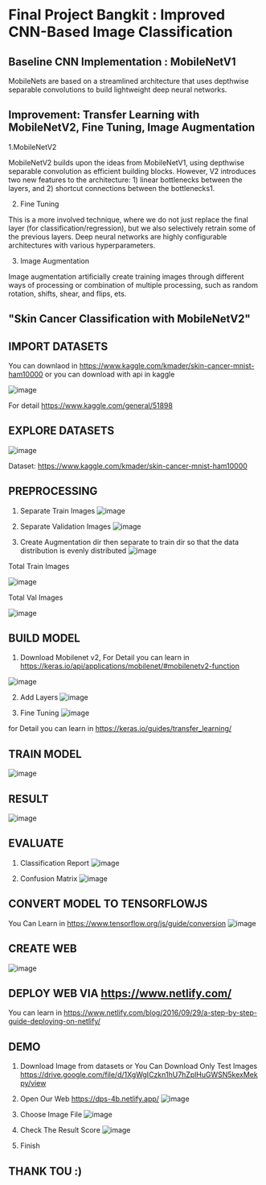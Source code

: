 # Final Project Bangkit : Improved CNN-Based Image Classification
## Baseline CNN Implementation : MobileNetV1

MobileNets are based on a streamlined architecture that uses depthwise separable convolutions to build lightweight deep neural networks.


## Improvement: Transfer Learning with MobileNetV2, Fine Tuning, Image Augmentation

1.MobileNetV2 

MobileNetV2 builds upon the ideas from MobileNetV1, using depthwise separable convolution as efficient building blocks. However, V2 introduces two new features to the architecture: 1) linear bottlenecks between the layers, and 2) shortcut connections between the bottlenecks1.

2. Fine Tuning

This is a more involved technique, where we do not just replace the final layer (for classification/regression), but we also selectively retrain some of the previous layers. Deep neural networks are highly configurable architectures with various hyperparameters. 

3. Image Augmentation

Image augmentation artificially create training images through different ways of processing or combination of multiple processing, such as random rotation, shifts, shear, and flips, ets.



## "Skin Cancer Classification with MobileNetV2"

## IMPORT DATASETS
You can downlaod in https://www.kaggle.com/kmader/skin-cancer-mnist-ham10000 or you can download with api in kaggle

![image](https://user-images.githubusercontent.com/54672242/85274467-2d421680-b4a9-11ea-9e3a-05a340b62854.png)

For detail https://www.kaggle.com/general/51898

## EXPLORE DATASETS
![image](https://user-images.githubusercontent.com/54672242/85273093-56fa3e00-b4a7-11ea-92b3-1544beeec648.png)

Dataset: https://www.kaggle.com/kmader/skin-cancer-mnist-ham10000


## PREPROCESSING

1. Separate Train Images
![image](https://user-images.githubusercontent.com/54672242/85274751-91fd7100-b4a9-11ea-8f1d-a3a1c8d0868d.png)

2. Separate Validation Images
![image](https://user-images.githubusercontent.com/54672242/85275801-1270a180-b4ab-11ea-8877-be2822ecb12f.png)

3. Create Augmentation dir then separate to train dir so that the data distribution is evenly distributed
![image](https://user-images.githubusercontent.com/54672242/85276115-81e69100-b4ab-11ea-9490-c65f74ba3dc6.png)

Total Train Images 

![image](https://user-images.githubusercontent.com/54672242/85276576-3e405700-b4ac-11ea-80b6-0e8f7add3d47.png)

Total Val Images

![image](https://user-images.githubusercontent.com/54672242/85276848-a1ca8480-b4ac-11ea-8d8b-c5bb52a7ef51.png)


## BUILD MODEL 

1. Download Mobilenet v2, For Detail you can learn in https://keras.io/api/applications/mobilenet/#mobilenetv2-function

![image](https://user-images.githubusercontent.com/54672242/85277245-46e55d00-b4ad-11ea-8ec3-66b1b3e5af64.png)

2. Add Layers
![image](https://user-images.githubusercontent.com/54672242/85277718-0cc88b00-b4ae-11ea-8708-9f8676040b21.png)

3. Fine Tuning
![image](https://user-images.githubusercontent.com/54672242/85278136-b871db00-b4ae-11ea-9e48-0c0168a85374.png)

for Detail you can learn in https://keras.io/guides/transfer_learning/

## TRAIN MODEL 
![image](https://user-images.githubusercontent.com/54672242/85281306-f45b6f00-b4b3-11ea-88ce-d8fbde4c2de1.png)

## RESULT
![image](https://user-images.githubusercontent.com/54672242/85282103-59639480-b4b5-11ea-87ba-dfe6030a6084.png)

## EVALUATE
1. Classification Report 
![image](https://user-images.githubusercontent.com/54672242/85282302-b8c1a480-b4b5-11ea-9b10-27e815a3d81e.png)

2. Confusion Matrix
![image](https://user-images.githubusercontent.com/54672242/85282362-d0009200-b4b5-11ea-9106-8d640692d623.png)

## CONVERT MODEL TO TENSORFLOWJS
You Can Learn in https://www.tensorflow.org/js/guide/conversion
![image](https://user-images.githubusercontent.com/54672242/85282540-1d7cff00-b4b6-11ea-9807-1ee23e659f12.png)

## CREATE WEB
![image](https://user-images.githubusercontent.com/54672242/85282833-99774700-b4b6-11ea-84ca-c67d880a68de.png)

## DEPLOY WEB VIA https://www.netlify.com/
You can learn in https://www.netlify.com/blog/2016/09/29/a-step-by-step-guide-deploying-on-netlify/

## DEMO
1. Download Image from datasets or You Can Download Only Test Images https://drive.google.com/file/d/1XgWgICzkn1hU7hZplHuGWSN5kexMekpy/view
2. Open Our Web https://dps-4b.netlify.app/
![image](https://user-images.githubusercontent.com/54672242/85283548-c24c0c00-b4b7-11ea-8bf1-5c127c363b14.png)

3. Choose Image File 
![image](https://user-images.githubusercontent.com/54672242/85283699-fe7f6c80-b4b7-11ea-9304-ed43d7a32de3.png)

4. Check The Result Score 
![image](https://user-images.githubusercontent.com/54672242/85283801-28389380-b4b8-11ea-82aa-0ded2f7c1cf1.png)

5. Finish


## THANK TOU :)
